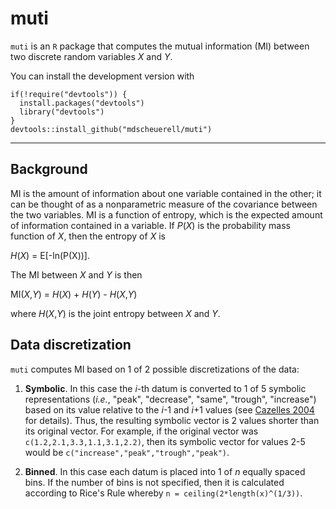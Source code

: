 # muti

`muti` is an `R` package that computes the mutual information (MI) between two discrete random variables _X_ and _Y_.

You can install the development version with

```
if(!require("devtools")) {
  install.packages("devtools")
  library("devtools")
}
devtools::install_github("mdscheuerell/muti")
```

***

## Background

MI is the amount of information about one variable contained in the other; it can be thought of as a nonparametric measure of the covariance between the two variables. MI is a function of entropy, which is the expected amount of information contained in a variable. If _P_(_X_) is the probability mass function of _X_, then the entropy of _X_ is

_H_(_X_) = E[-ln(P(X))].

The MI between _X_ and _Y_ is then

MI(_X_,_Y_) = _H_(_X_) + _H_(_Y_) - _H_(_X_,_Y_)

where _H_(_X_,_Y_) is the joint entropy between _X_ and _Y_.

## Data discretization

`muti` computes MI based on 1 of 2 possible discretizations of the data:

1. __Symbolic__. In this case the _i_-th datum is converted to 1 of 5 symbolic representations (_i.e._, "peak", "decrease", "same", "trough", "increase") based on its value relative to the _i_-1 and _i_+1 values (see [Cazelles 2004](https://doi.org/10.1111/j.1461-0248.2004.00629.x) for details). Thus, the resulting symbolic vector is 2 values shorter than its original vector. For example, if the original vector was `c(1.2,2.1,3.3,1.1,3.1,2.2)`, then its symbolic vector for values 2-5 would be `c("increase","peak","trough","peak")`.

2. __Binned__. In this case each datum is placed into 1 of _n_ equally spaced bins. If the number of bins is not specified, then it is calculated according to Rice's Rule whereby `n = ceiling(2*length(x)^(1/3))`.


